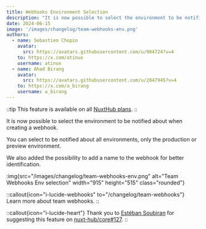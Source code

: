 ```yaml
---
title: Webhooks Environment Selection
description: "It is now possible to select the environment to be notified about."
date: 2024-06-15
image: '/images/changelog/team-webhooks-env.png'
authors:
  - name: Sebastien Chopin
    avatar: 
      src: https://avatars.githubusercontent.com/u/904724?v=4
    to: https://x.com/atinux
    username: atinux
  - name: Ahad Birang
    avatar: 
      src: https://avatars.githubusercontent.com/u/2047945?v=4
    to: https://x.com/a_birang
    username: a_birang
---
```


::tip
This feature is available on all [NuxtHub plans](/pricing).
::

It is now possible to select the environment to be notified about when creating a webhook.

You can select to be notified about all environments, only the production or preview environment.

We also added the possibility to add a name to the webhook for better identification.

:img{src="/images/changelog/team-webhooks-env.png" alt="Team Webhooks Env selection" width="915" height="515" class="rounded"}

::callout{icon="i-lucide-webhooks" to="/changelog/team-webhooks"}
Learn more about team webhooks.
::

::callout{icon="i-lucide-heart"}
Thank you to [Estéban Soubiran](https://github.com/Barbapapazes) for suggesting this feature on [nuxt-hub/core#127](https://github.com/nuxt-hub/core/issues/127).
::

